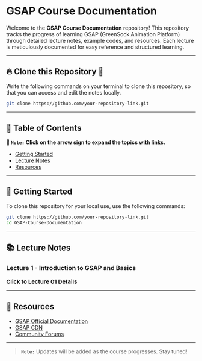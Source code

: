 # **GSAP Course Documentation**

Welcome to the **GSAP Course Documentation** repository! This repository tracks the progress of learning GSAP (GreenSock Animation Platform) through detailed lecture notes, example codes, and resources. Each lecture is meticulously documented for easy reference and structured learning.

---

## 🔥 **Clone this Repository** 💫

Write the following commands on your terminal to clone this repository, so that you can access and edit the notes locally.

```bash
git clone https://github.com/your-repository-link.git
```

---

## 📂 **Table of Contents**

**📌 `Note:` Click on the arrow sign to expand the topics with links.**

- [Getting Started](#-getting-started)
- [Lecture Notes](#-lecture-notes)
- [Resources](#-resources)

---

## 🚀 **Getting Started**

To clone this repository for your local use, use the following commands:

```bash
git clone https://github.com/your-repository-link.git
cd GSAP-Course-Documentation
```

---

## 📚 **Lecture Notes**

### Lecture 1 - Introduction to GSAP and Basics

<details>
<summary style="display: inline; font-size: 15px; font-weight: 700; cursor: pointer;" title="Click to Expand">Click to Lecture 01 Details</summary>

## 📚 [Lecture 1 - Introduction to GSAP and Basics](./Create%20Animation%20Lecture%201/Readme.md)

### 💻 [**1.1 - What is GSAP**]

> **`Topics Covered:`**
> - Understanding GSAP and its capabilities.
> - Setting up a basic HTML, CSS, and JavaScript environment.
> - Linking GSAP CDN.

### 💻 [**1.2 - GSAP Basics**]

> **`Topics Covered:`**
> - Introduction to `gsap.to` and `gsap.from` methods.
> - Animating elements using simple properties like `x`, `duration`, `delay`.
> - Adding CSS transformations and customizations to animations.

### 💻 [**1.3 - Text Animations and Stagger**]

> **`Topics Covered:`**
> - Animating multiple elements using stagger property.
> - Working with positive, negative, and fractional values for stagger.

### 💻 [**1.4 - Repeat Animation and YOYO**]

> **`Topics Covered:`**
> - Using the `repeat` property for looping animations.
> - Adding `yoyo` for back-and-forth animations.

### 💻 [**1.5 - GSAP Timelines**]

> **`Topics Covered:`**
> - Creating synchronized animations with `gsap.timeline`.
> - Chaining animations for better control and flow.

</details>

---

## 📖 **Resources**

- [GSAP Official Documentation](https://greensock.com/docs/)
- [GSAP CDN](https://cdnjs.com/libraries/gsap)
- [Community Forums](https://greensock.com/forums/)

---

> **`Note:`** Updates will be added as the course progresses. Stay tuned!

